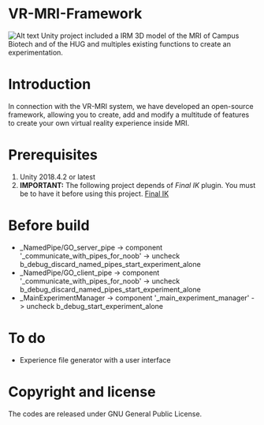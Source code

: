 
# VR-MRI-Framework
![Alt text](MRIRoom.jpg?raw=true "Title")
Unity project included a  IRM 3D model of the MRI of Campus Biotech and of the HUG and multiples existing functions to create an experimentation.

# Introduction

In connection with the VR-MRI system, we have developed an open-source framework, allowing you to create, add and modify a multitude of features to create your own virtual reality experience inside MRI.

# Prerequisites

1. Unity 2018.4.2 or latest
2. **IMPORTANT:** The following project depends of *Final IK* plugin. You must be to have it before using this project. [Final IK](https://assetstore.unity.com/packages/tools/animation/final-ik-14290)

# Before build

* _NamedPipe/GO_server_pipe -> component '_communicate_with_pipes_for_noob' -> uncheck b_debug_discard_named_pipes_start_experiment_alone
* _NamedPipe/GO_client_pipe -> component '_communicate_with_pipes_for_noob' -> uncheck b_debug_discard_named_pipes_start_experiment_alone
* _MainExperimentManager -> component '_main_experiment_manager' -> uncheck b_debug_start_experiment_alone

# To do

* Experience file generator with a user interface

# Copyright and license

The codes are released under GNU General Public License.
